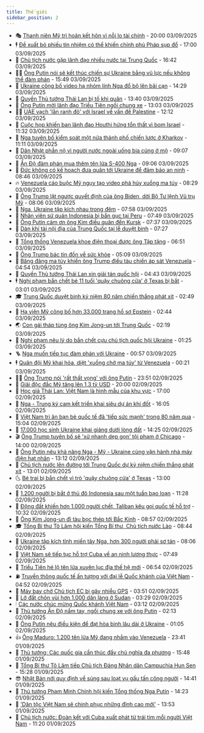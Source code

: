 ```yaml
---
title: Thế giới
sidebar_position: 2
---
```


<!-- vnexpress-the-gioi:START -->
- 🎭 [Thanh niên Mỹ trì hoãn kết hôn vì nỗi lo tài chính](https://vnexpress.net/thanh-nien-my-tri-hoan-ket-hon-vi-noi-lo-tai-chinh-4934527.html) - 20:00 03/09/2025
- 🕴 [Đề xuất bỏ phiếu tín nhiệm có thể khiến chính phủ Pháp sụp đổ](https://vnexpress.net/de-xuat-bo-phieu-tin-nhiem-co-the-khien-chinh-phu-phap-sup-do-4934456.html) - 17:00 03/09/2025
- 🤭 [Chủ tịch nước gặp lãnh đạo nhiều nước tại Trung Quốc](https://vnexpress.net/chu-tich-nuoc-gap-lanh-dao-nhieu-nuoc-tai-trung-quoc-4934775.html) - 16:42 03/09/2025
- 🧑‍💻 [Ông Putin nói sẽ kết thúc chiến sự Ukraine bằng vũ lực nếu không thể đàm phán](https://vnexpress.net/ong-putin-noi-se-ket-thuc-chien-su-ukraine-bang-vu-luc-neu-khong-the-dam-phan-4934758.html) - 15:49 03/09/2025
- 🦏 [Ukraine công bố video hạ nhóm lính Nga đổ bộ lên bãi cạn](https://vnexpress.net/ukraine-cong-bo-video-ha-nhom-linh-nga-do-bo-len-bai-can-4934675.html) - 14:29 03/09/2025
- 🦒 [Quyền Thủ tướng Thái Lan bị tố khi quân](https://vnexpress.net/quyen-thu-tuong-thai-lan-bi-to-khi-quan-4934742.html) - 13:40 03/09/2025
- 🌈 [Ông Putin mời lãnh đạo Triều Tiên ngồi chung xe](https://vnexpress.net/ong-putin-moi-lanh-dao-trieu-tien-ngoi-chung-xe-4934690.html) - 13:03 03/09/2025
- 🧑‍🏫 [UAE vạch &#39;lằn ranh đỏ&#39; với Israel về vấn đề Palestine](https://vnexpress.net/uae-vach-lan-ranh-do-voi-israel-ve-van-de-palestine-4934721.html) - 12:12 03/09/2025
- 🐲 [Cuộc họp khiến ban lãnh đạo Houthi hứng tổn thất vì bom Israel](https://vnexpress.net/cuoc-hop-khien-ban-lanh-dao-houthi-hung-ton-that-vi-bom-israel-4934687.html) - 11:32 03/09/2025
- 🦒 [Nga tuyên bố kiểm soát một nửa thành phố chiến lược ở Kharkov](https://vnexpress.net/nga-tuyen-bo-kiem-soat-mot-nua-thanh-pho-chien-luoc-o-kharkov-4934717.html) - 11:11 03/09/2025
- 🐻 [Dân Nhật phẫn nộ vì người nước ngoài uống bia cúng ở mộ](https://vnexpress.net/dan-nhat-phan-no-vi-nguoi-nuoc-ngoai-uong-bia-cung-o-mo-4934659.html) - 09:07 03/09/2025
- 🚀 [Ấn Độ đàm phán mua thêm tên lửa S-400 Nga](https://vnexpress.net/an-do-dam-phan-mua-them-ten-lua-s-400-nga-4934621.html) - 09:06 03/09/2025
- 🥰 [Đức không có kế hoạch đưa quân tới Ukraine để đảm bảo an ninh](https://vnexpress.net/duc-khong-co-ke-hoach-dua-quan-toi-ukraine-de-dam-bao-an-ninh-4934629.html) - 08:46 03/09/2025
- 🔥 [Venezuela cáo buộc Mỹ ngụy tạo video phá hủy xuồng ma túy](https://vnexpress.net/venezuela-cao-buoc-my-nguy-tao-video-pha-huy-xuong-ma-tuy-4934616.html) - 08:29 03/09/2025
- 🥳 [Ông Trump lật ngược quyết định của ông Biden, dời Bộ Tư lệnh Vũ trụ Mỹ](https://vnexpress.net/ong-trump-lat-nguoc-quyet-dinh-cua-ong-biden-doi-bo-tu-lenh-vu-tru-my-4934411.html) - 08:06 03/09/2025
- 💼 [Nga, Ukraine tập kích nhau trong đêm](https://vnexpress.net/nga-ukraine-tap-kich-nhau-trong-dem-4934612.html) - 07:58 03/09/2025
- 🤡 [Nhân viên sứ quán Indonesia bị bắn gục tại Peru](https://vnexpress.net/nhan-vien-su-quan-indonesia-bi-ban-guc-tai-peru-4934593.html) - 07:49 03/09/2025
- 🌁 [Ông Putin cảm ơn ông Kim điều quân đến Kursk](https://vnexpress.net/ong-putin-cam-on-ong-kim-dieu-quan-den-kursk-4934588.html) - 07:37 03/09/2025
- 🤩 [Dàn khí tài nội địa của Trung Quốc tại lễ duyệt binh](https://vnexpress.net/dan-khi-tai-noi-dia-cua-trung-quoc-tai-le-duyet-binh-4934536.html) - 07:27 03/09/2025
- 🎉 [Tổng thống Venezuela khoe điện thoại được ông Tập tặng](https://vnexpress.net/tong-thong-venezuela-khoe-dien-thoai-duoc-ong-tap-tang-4934517.html) - 06:51 03/09/2025
- 🎉 [Ông Trump bác tin đồn về sức khỏe](https://vnexpress.net/ong-trump-bac-tin-don-ve-suc-khoe-4934433.html) - 05:09 03/09/2025
- 🌁 [Băng đảng ma túy khiến ông Trump điều tàu chiến áp sát Venezuela](https://vnexpress.net/bang-dang-ma-tuy-khien-ong-trump-dieu-tau-chien-ap-sat-venezuela-4934380.html) - 04:54 03/09/2025
- 🌊 [Quyền Thủ tướng Thái Lan xin giải tán quốc hội](https://vnexpress.net/quyen-thu-tuong-thai-lan-xin-giai-tan-quoc-hoi-4934467.html) - 04:43 03/09/2025
- 🕴 [Nghi phạm bắn chết bé 11 tuổi &#39;quậy chuông cửa&#39; ở Texas bị bắt](https://vnexpress.net/nghi-pham-ban-chet-be-11-tuoi-quay-chuong-cua-o-texas-bi-bat-4934445.html) - 03:01 03/09/2025
- 🎓 [Trung Quốc duyệt binh kỷ niệm 80 năm chiến thắng phát xít](https://vnexpress.net/trung-quoc-duyet-binh-ky-niem-80-nam-chien-thang-phat-xit-4934450.html) - 02:49 03/09/2025
- 🦩 [Hạ viện Mỹ công bố hơn 33.000 trang hồ sơ Epstein](https://vnexpress.net/ha-vien-my-cong-bo-hon-33-000-trang-ho-so-epstein-4934408.html) - 02:44 03/09/2025
- 🌏 [Con gái tháp tùng ông Kim Jong-un tới Trung Quốc](https://vnexpress.net/con-gai-thap-tung-ong-kim-jong-un-toi-trung-quoc-4934416.html) - 02:19 03/09/2025
- 🌋 [Nghi phạm nêu lý do bắn chết cựu chủ tịch quốc hội Ukraine](https://vnexpress.net/nghi-pham-neu-ly-do-ban-chet-cuu-chu-tich-quoc-hoi-ukraine-4934375.html) - 01:25 03/09/2025
- 🪜 [Nga muốn tiếp tục đàm phán với Ukraine](https://vnexpress.net/nga-muon-tiep-tuc-dam-phan-voi-ukraine-4934361.html) - 00:57 03/09/2025
- 🕴 [Quân đội Mỹ khai hỏa, diệt &#39;xuồng chở ma túy&#39; từ Venezuela](https://vnexpress.net/quan-doi-my-khai-hoa-diet-xuong-cho-ma-tuy-tu-venezuela-4934364.html) - 00:21 03/09/2025
- 🧑‍🏫 [Ông Trump nói &#39;rất thất vọng&#39; với ông Putin](https://vnexpress.net/ong-trump-noi-rat-that-vong-voi-ong-putin-4934359.html) - 23:51 02/09/2025
- 🌮 [Giải độc đắc Mỹ tăng lên 1,3 tỷ USD](https://vnexpress.net/giai-doc-dac-my-tang-len-1-3-ty-usd-4934332.html) - 20:00 02/09/2025
- 🚦 [Học giả Thái Lan: Việt Nam là hình mẫu của khu vực](https://vnexpress.net/hoc-gia-thai-lan-viet-nam-la-hinh-mau-cua-khu-vuc-4931573.html) - 17:00 02/09/2025
- 💫 [Nga - Trung ký cam kết triển khai siêu dự án khí đốt](https://vnexpress.net/nga-trung-ky-cam-ket-trien-khai-sieu-du-an-khi-dot-4934344.html) - 16:05 02/09/2025
- 🤡 [Việt Nam tri ân bạn bè quốc tế đã &#39;tiếp sức mạnh&#39; trong 80 năm qua](https://vnexpress.net/viet-nam-tri-an-ban-be-quoc-te-da-tiep-suc-manh-trong-80-nam-qua-4934315.html) - 15:04 02/09/2025
- 🦣 [17.000 học sinh Ukraine khai giảng dưới lòng đất](https://vnexpress.net/17-000-hoc-sinh-ukraine-khai-giang-duoi-long-dat-4934310.html) - 14:25 02/09/2025
- 🎬 [Ông Trump tuyên bố sẽ &#39;xử nhanh dẹp gọn&#39; tội phạm ở Chicago](https://vnexpress.net/ong-trump-tuyen-bo-se-xu-nhanh-dep-gon-toi-pham-o-chicago-4934328.html) - 14:00 02/09/2025
- 🎉 [Ông Putin nêu khả năng Nga - Mỹ - Ukraine cùng vận hành nhà máy điện hạt nhân](https://vnexpress.net/ong-putin-neu-kha-nang-nga-my-ukraine-cung-van-hanh-nha-may-dien-hat-nhan-4934312.html) - 13:12 02/09/2025
- 🎡 [Chủ tịch nước lên đường tới Trung Quốc dự kỷ niệm chiến thắng phát xít](https://vnexpress.net/chu-tich-nuoc-len-duong-toi-trung-quoc-du-ky-niem-chien-thang-phat-xit-4934320.html) - 13:01 02/09/2025
- 🌜 [Bé trai bị bắn chết vì trò &#39;quậy chuông cửa&#39; ở Texas](https://vnexpress.net/be-trai-bi-ban-chet-vi-tro-quay-chuong-cua-o-texas-4934280.html) - 13:00 02/09/2025
- 🎡 [1.200 người bị bắt ở thủ đô Indonesia sau một tuần bạo loạn](https://vnexpress.net/1-200-nguoi-bi-bat-o-thu-do-indonesia-sau-mot-tuan-bao-loan-4934299.html) - 11:28 02/09/2025
- 🤗 [Động đất khiến hơn 1.000 người chết, Taliban kêu gọi quốc tế hỗ trợ](https://vnexpress.net/dong-dat-khien-hon-1-000-nguoi-chet-taliban-keu-goi-quoc-te-ho-tro-4934298.html) - 10:32 02/09/2025
- 🦩 [Ông Kim Jong-un đi tàu bọc thép tới Bắc Kinh](https://vnexpress.net/ong-kim-jong-un-di-tau-boc-thep-toi-bac-kinh-4934272.html) - 08:57 02/09/2025
- 🎓 [Tổng Bí thư Tô Lâm hội kiến Tổng Bí thư, Chủ tịch nước Lào](https://vnexpress.net/tong-bi-thu-to-lam-hoi-kien-tong-bi-thu-chu-tich-nuoc-lao-4934270.html) - 08:44 02/09/2025
- 🌁 [Ukraine tập kích tỉnh miền tây Nga, hơn 300 người phải sơ tán](https://vnexpress.net/ukraine-tap-kich-tinh-mien-tay-nga-hon-300-nguoi-phai-so-tan-4934264.html) - 08:06 02/09/2025
- 🤩 [Việt Nam sẽ tiếp tục hỗ trợ Cuba về an ninh lương thực](https://vnexpress.net/viet-nam-se-tiep-tuc-ho-tro-cuba-ve-an-ninh-luong-thuc-4934263.html) - 07:49 02/09/2025
- 👹 [Triều Tiên hé lộ tên lửa xuyên lục địa thế hệ mới](https://vnexpress.net/trieu-tien-he-lo-ten-lua-xuyen-luc-dia-the-he-moi-4934212.html) - 06:54 02/09/2025
- ⛽️ [Truyền thông quốc tế ấn tượng với đại lễ Quốc khánh của Việt Nam](https://vnexpress.net/truyen-thong-quoc-te-an-tuong-voi-dai-le-quoc-khanh-cua-viet-nam-4934151.html) - 04:52 02/09/2025
- 🚀 [Máy bay chở Chủ tịch EC bị gây nhiễu GPS](https://vnexpress.net/may-bay-cho-chu-tich-ec-bi-gay-nhieu-gps-4934170.html) - 03:51 02/09/2025
- 🎡 [Lở đất chôn vùi hơn 1.000 dân làng ở Sudan](https://vnexpress.net/lo-dat-chon-vui-hon-1-000-dan-lang-o-sudan-4934189.html) - 03:29 02/09/2025
- 🕯 [Các nước chúc mừng Quốc khánh Việt Nam](https://vnexpress.net/cac-nuoc-chuc-mung-quoc-khanh-viet-nam-4934175.html) - 03:12 02/09/2025
- 🐻 [Thủ tướng Ấn Độ nắm tay, ngồi chung xe với ông Putin](https://vnexpress.net/thu-tuong-an-do-nam-tay-ngoi-chung-xe-voi-ong-putin-4934159.html) - 02:13 02/09/2025
- 🚦 [Ông Putin nêu điều kiện để đạt hòa bình lâu dài ở Ukraine](https://vnexpress.net/ong-putin-neu-dieu-kien-de-dat-hoa-binh-lau-dai-o-ukraine-4934148.html) - 01:05 02/09/2025
- 👍 [Ông Maduro: 1.200 tên lửa Mỹ đang nhắm vào Venezuela](https://vnexpress.net/ong-maduro-1-200-ten-lua-my-dang-nham-vao-venezuela-4934140.html) - 23:41 01/09/2025
- 🚀 [Thủ tướng: Các quốc gia cần thúc đẩy chủ nghĩa đa phương](https://vnexpress.net/thu-tuong-cac-quoc-gia-can-thuc-day-chu-nghia-da-phuong-4934073.html) - 15:48 01/09/2025
- 🌮 [Tổng Bí thư Tô Lâm tiếp Chủ tịch Đảng Nhân dân Campuchia Hun Sen](https://vnexpress.net/tong-bi-thu-to-lam-tiep-chu-tich-dang-nhan-dan-campuchia-hun-sen-4934062.html) - 15:28 01/09/2025
- 😎 [Nhật Bản nới quy định về súng sau loạt vụ gấu tấn công người](https://vnexpress.net/nhat-ban-noi-quy-dinh-ve-sung-sau-loat-vu-gau-tan-cong-nguoi-4934010.html) - 14:41 01/09/2025
- 🐲 [Thủ tướng Phạm Minh Chính hội kiến Tổng thống Nga Putin](https://vnexpress.net/thu-tuong-pham-minh-chinh-hoi-kien-tong-thong-nga-putin-4934067.html) - 14:23 01/09/2025
- 💫 [&#39;Dân tộc Việt Nam sẽ chinh phục những đỉnh cao mới&#39;](https://vnexpress.net/dan-toc-viet-nam-se-chinh-phuc-nhung-dinh-cao-moi-4934056.html) - 13:53 01/09/2025
- 👀 [Chủ tịch nước: Đoàn kết với Cuba xuất phát từ trái tim mỗi người Việt Nam](https://vnexpress.net/chu-tich-nuoc-doan-ket-voi-cuba-xuat-phat-tu-trai-tim-moi-nguoi-viet-nam-4934019.html) - 11:20 01/09/2025<!-- vnexpress-the-gioi:END -->